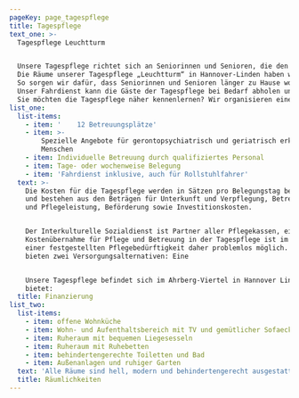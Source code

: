 ```yaml
---
pageKey: page_tagespflege
title: Tagespflege
text_one: >-
  Tagespflege Leuchtturm


  Unsere Tagespflege richtet sich an Seniorinnen und Senioren, die den Tag gerne in Gesellschaft und mit sinnvoller Beschäftigung verbringen möchten.
  Die Räume unserer Tagespflege „Leuchtturm“ in Hannover-Linden haben wir wie einen Erholungsort am Meer eingerichtet. Es gibt einen hellen Tagesraum mit Blick ins Grüne, ein Esszimmer mit offener Küche und einen schönen Ruhe- und Entspannungsraum. So bieten wir unseren Gästen von montags bis freitags von 8.00 Uhr bis 16.00 Uhr einen Tagesaufenthalt der fast so schön sein soll wie ein Tag am Meer.
  So sorgen wir dafür, dass Seniorinnen und Senioren länger zu Hause wohnen können und ein Umzug ins Pflegeheim vermieden oder zumindest verzögert werden kann. Zugleich kann es auch eine Unterstützung und Entlastung für pflegende Angehörige sein, denn die Tagespflege schafft Lebensqualität durch Gemeinschaft, gemeinsame Aktivitäten und Beschäftigung.
  Unser Fahrdienst kann die Gäste der Tagespflege bei Bedarf abholen und wieder nach Hause bringen.
  Sie möchten die Tagespflege näher kennenlernen? Wir organisieren einen kostenlosen Probetag. Sie haben Fragen zu Preisen, Fahrdienst und der Leistungen der Tagespflege? Sprechen Sie uns an, wir beraten Sie gern!
list_one:
  list-items:
    - item: '    12 Betreuungsplätze'
    - item: >-
        Spezielle Angebote für gerontopsychiatrisch und geriatrisch erkrankte
        Menschen
    - item: Individuelle Betreuung durch qualifiziertes Personal
    - item: Tage- oder wochenweise Belegung
    - item: 'Fahrdienst inklusive, auch für Rollstuhlfahrer'
  text: >-
    Die Kosten für die Tagespflege werden in Sätzen pro Belegungstag berechnet
    und bestehen aus den Beträgen für Unterkunft und Verpflegung, Betreuungs-
    und Pflegeleistung, Beförderung sowie Investitionskosten.


    Der Interkulturelle Sozialdienst ist Partner aller Pflegekassen, eine
    Kostenübernahme für Pflege und Betreuung in der Tagespflege ist im Rahmen
    einer festgestellten Pflegebedürftigkeit daher problemlos möglich. Wir
    bieten zwei Versorgungsalternativen: Eine


    Unsere Tagespflege befindet sich im Ahrberg-Viertel in Hannover Linden und
    bietet:
  title: Finanzierung
list_two:
  list-items:
    - item: offene Wohnküche
    - item: Wohn- und Aufenthaltsbereich mit TV und gemütlicher Sofaecke
    - item: Ruheraum mit bequemen Liegesesseln
    - item: Ruheraum mit Ruhebetten
    - item: behindertengerechte Toiletten und Bad
    - item: Außenanlagen und ruhiger Garten
  text: 'Alle Räume sind hell, modern und behindertengerecht ausgestattet.'
  title: Räumlichkeiten
---
```


